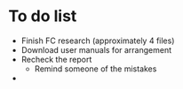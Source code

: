 # To do list
- Finish FC research (approximately 4 files)
- Download user manuals for arrangement
- Recheck the report
  - Remind someone of the mistakes
- 

